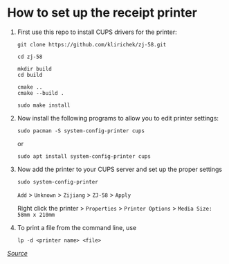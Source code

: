 # How to set up the receipt printer

1. First use this repo to install CUPS drivers for the printer:

    ```shell
    git clone https://github.com/klirichek/zj-58.git

    cd zj-58

    mkdir build
    cd build

    cmake ..
    cmake --build .

    sudo make install
    ```

2. Now install the following programs to allow you to edit printer settings:

    ```shell
    sudo pacman -S system-config-printer cups
    ```
    or
    ```shell
    sudo apt install system-config-printer cups
    ```

3. Now add the printer to your CUPS server and set up the proper settings

    ```shell
    sudo system-config-printer
    ```
    `Add` > `Unknown` > `Zijiang` > `ZJ-58` > `Apply`

    Right click the printer > `Properties` > `Printer Options` > `Media Size: 58mm x 210mm`

4. To print a file from the command line, use

    ```shell
    lp -d <printer name> <file>
    ```

*[Source](https://scruss.com/blog/2015/07/12/thermal-printer-driver-for-cups-linux-and-raspberry-pi-zj-58/)*
